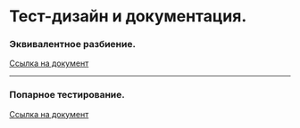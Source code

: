 # Тест-дизайн и документация.


### Эквивалентное разбиение.
[Ссылка на документ](https://docs.google.com/spreadsheets/d/1eS9fZddFxlriZGzQLIqgTt-CWzG1n0HAx7Z8RADBiNw/edit?usp=sharing)


---


### Попарное тестирование.
[Ссылка на документ](https://docs.google.com/spreadsheets/d/1xNoHBU9w6O00rUkkb0oWXPla-ityxwYmr4pKCInq560/edit?usp=sharing)
